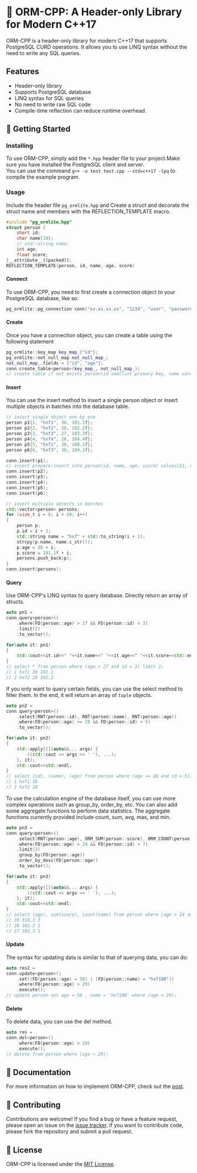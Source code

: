 
# 🌟 ORM-CPP: A Header-only Library for Modern C++17

ORM-CPP is a header-only library for modern C++17 that supports PostgreSQL CURD operations. It allows you to use LINQ syntax without the need to write any SQL queries.

## Features
- Header-only library
- Supports PostgreSQL database
- LINQ syntax for SQL queries
- No need to write raw SQL code
- Compile-time reflection can reduce runtime overhead.

## 🚀 Getting Started

### Installing

To use ORM-CPP, simply add the `*.hpp` header file to your project.Make sure you have installed the PostgreSQL client and server.  
You can use the command `g++ -o test test.cpp --std=c++17 -lpq` to compile the example program.

### Usage

Include the header file `pg_ormlite.hpp` and Create a struct and decorate the struct name and members with the REFLECTION_TEMPLATE macro.
```cpp
#include "pg_ormlite.hpp"
struct person {
    short id;
    char name[10];
    // std::string name;
    int age;
    float score;
}__attribute__((packed));
REFLECTION_TEMPLATE(person, id, name, age, score)
```
#### Connect
To use ORM-CPP, you need to first create a connection object to your PostgreSQL database, like so:

```cpp
pg_ormlite::pg_connection conn("xx.xx.xx.xx", "1234", "user", "password", "dbname");
```
#### Create
Once you have a connection object, you can create a table using the following statement
```cpp
pg_ormlite::key_map key_map_{"id"};
pg_ormlite::not_null_map not_null_map_;
not_null_map_.fields = {"id", "age"};
conn.create_table<person>(key_map_, not_null_map_);
// create table if not exists person(id smallint primary key, name varchar(10), age integer not null, score real);
```
#### Insert
You can use the insert method to insert a single person object or insert multiple objects in batches into the database table.
``` cpp
// insert single object one by one
person p1{1, "hxf1", 30, 101.1f};
person p2{2, "hxf2", 28, 102.2f};
person p3{3, "hxf3", 27, 103.3f};
person p4{4, "hxf4", 26, 104.4f};
person p5{5, "hxf1", 30, 108.1f};
person p6{6, "hxf3", 30, 109.1f};

conn.insert(p1);
// insert prepare:insert into person(id, name, age, score) values($1, $2, $3, $4);
conn.insert(p2);
conn.insert(p3);
conn.insert(p4);
conn.insert(p5);
conn.insert(p6);

// insert multiple objects in batches
std::vector<person> persons;
for (size_t i = 6; i < 10; i++)
{
    person p;
    p.id = i + 1;
    std::string name = "hxf" + std::to_string(i + 1);
    strcpy(p.name, name.c_str());
    p.age = 30 + i;
    p.score = 101.1f + i;
    persons.push_back(p);
}
conn.insert(persons);
```
#### Query 
Use ORM-CPP's LINQ syntax to query database. Directly return an array of structs.
``` cpp
auto pn1 = 
conn.query<person>()
    .where(FD(person::age) > 27 && FD(person::id) < 3)
    .limit(2)
    .to_vector();

for(auto it: pn1)
{
    std::cout<<it.id<<" "<<it.name<<" "<<it.age<<" "<<it.score<<std::endl;
}
// select * from person where (age > 27 and id < 3) limit 2;
// 1 hxf1 30 101.1
// 2 hxf2 28 102.2
```
If you only want to query certain fields, you can use the select method to filter them. In the end, it will return an array of `tuple` objects.

```cpp
auto pn2 = 
conn.query<person>()
    .select(RNT(person::id), RNT(person::name), RNT(person::age))
    .where(FD(person::age) >= 28 && FD(person::id) < 5)
    .to_vector();

for(auto it: pn2)
{
    std::apply([](auto&&... args) {
        ((std::cout << args << ' '), ...);
    }, it);
    std::cout<<std::endl;
}
// select (id), (name), (age) from person where (age >= 28 and id < 5);
// 1 hxf1 30 
// 2 hxf2 28 
```
To use the calculation engine of the database itself, you can use more complex operations such as group_by, order_by, etc. You can also add some aggregate functions to perform data statistics. The aggregate functions currently provided include count, sum, avg, max, and min.
```cpp
auto pn3 = 
conn.query<person>()
    .select(RNT(person::age), ORM_SUM(person::score), ORM_COUNT(person::name))
    .where(FD(person::age) > 24 && FD(person::id) < 7)
    .limit(3)
    .group_by(FD(person::age))
    .order_by_desc(FD(person::age))
    .to_vector();

for(auto it: pn3)
{
    std::apply([](auto&&... args) {
        ((std::cout << args << ' '), ...);
    }, it);
    std::cout<<std::endl;
}
// select (age), sum(score), count(name) from person where (age > 24 and id < 7) group by (age) order by age desc limit 3;
// 30 318.3 3 
// 28 102.2 1 
// 27 103.3 1 
```
#### Update 
The syntax for updating data is similar to that of querying data, you can do:

```cpp
auto res2 =
conn.update<person>()
    .set((FD(person::age) = 50) | (FD(person::name) = "hxf100"))
    .where(FD(person::age) > 29)
    .execute();
// update person set age = 50 , name = 'hxf100' where (age > 29);
```

#### Delete 
To delete data, you can use the del method.
```cpp
auto res = 
conn.del<person>()
    .where(FD(person::age) > 29)
    .execute();
// delete from person where (age > 29);
```

## 📖 Documentation

For more information on how to implement ORM-CPP, check out the [post](https://zhuanlan.zhihu.com/p/629445959).

## 🤝 Contributing

Contributions are welcome! If you find a bug or have a feature request, please open an issue on the [issue tracker](https://github.com/JohnDoe/orm-cpp/issues). If you want to contribute code, please fork the repository and submit a pull request.

## 📃 License

ORM-CPP is licensed under the [MIT License](https://github.com/JohnDoe/orm-cpp/blob/master/LICENSE).
